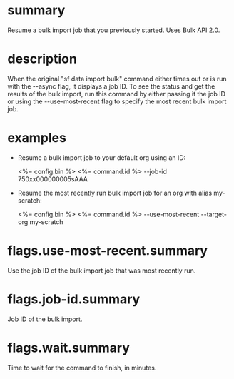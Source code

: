 # summary

Resume a bulk import job that you previously started. Uses Bulk API 2.0.

# description

When the original "sf data import bulk" command either times out or is run with the --async flag, it displays a job ID. To see the status and get the results of the bulk import, run this command by either passing it the job ID or using the --use-most-recent flag to specify the most recent bulk import job.

# examples

- Resume a bulk import job to your default org using an ID:

  <%= config.bin %> <%= command.id %> --job-id 750xx000000005sAAA

- Resume the most recently run bulk import job for an org with alias my-scratch:

  <%= config.bin %> <%= command.id %> --use-most-recent --target-org my-scratch

# flags.use-most-recent.summary

Use the job ID of the bulk import job that was most recently run.

# flags.job-id.summary

Job ID of the bulk import.

# flags.wait.summary

Time to wait for the command to finish, in minutes.
